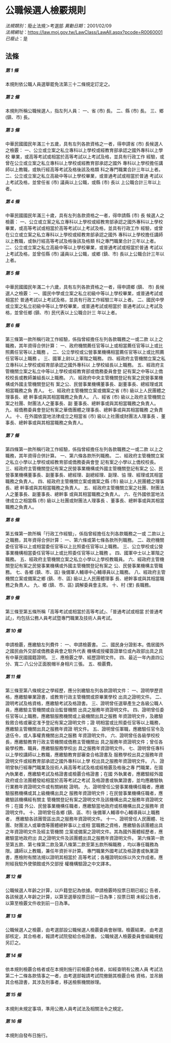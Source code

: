 # 公職候選人檢覈規則

*法規類別*：廢止法規＞考選部
*異動日期*：2001/02/09  
*法規網址*：https://law.moj.gov.tw/LawClass/LawAll.aspx?pcode=R0060001
*已廢止*：是


## 法條
##### 第 1 條
本規則依公職人員選舉罷免法第三十二條規定訂定之。

##### 第 2 條
本規則所稱公職候選人，指左列人員：
一、省 (市) 長。
二、縣 (市) 長。
三、鄉 (鎮、市) 長。


##### 第 3 條
中華民國國民年滿三十五歲，具有左列各款資格之一者，得申請省 (市)
長候選人之檢覈：
一、公立或立案之私立專科以上學校或經教育部承認之國外專科以上學校
    畢業，或高等考試或相當於高等考試以上考試及格，並具有行政工作
    經驗，或曾在公立或立案之私立專科以上學校或經教育部承認之國外
    專科以上學校擔任講師以上教職，或執行經高等考試及格後該及格類
    科之專門職業合計三年以上者。
二、公立或立案之私立高級中等以上學校畢業，或普通考試或相當於普通
    考試以上考試及格，並曾任省 (市) 議員以上公職，或縣 (市) 長以
    上公職合計三年以上者。


##### 第 4 條
中華民國國民年滿三十歲，具有左列各款資格之一者，得申請縣 (市) 長
候選人之檢覈：
一、公立或立案之私立專科以上學校或經教育部承認之國外專科以上學校
    畢業，或高等考試或相當於高等考試以上考試及格，並具有行政工作
    經驗，或曾在公立或立案之私立專科以上學校或經教育部承認之國外
    專科以上學校擔任講師以上教職，或執行經高等考試及格後該及格類
    科之專門職業合計三年以上者。
二、公立或立案之私立高級中等以上學校畢業，或普通考試或相當於普通
    考試以上考試及格，並曾任縣 (市) 議員以上公職，或鄉 (鎮、市)
    長以上公職合計三年以上者。


##### 第 5 條
中華民國國民年滿二十六歲，具有左列各款資格之一者，得申請鄉 (鎮、
市) 長候選人之檢覈：
一、國民中學或立案之私立初級中等以上學校畢業，或普通考試或相當於
    普通考試以上考試及格，並具有行政工作經驗三年以上者。
二、國民中學或立案之私立初級中等以上學校畢業，或普通考試或相當於
    普通考試以上考試及格，並曾任鄉 (鎮、市) 民代表以上公職合計三
    年以上者。


##### 第 6 條
第三條第一款所稱行政工作經驗，係指曾經擔任左列各款職務之一或二款
以上之職務，其年資得合併計算：
一、政府機關薦任官等以上或相當薦任官等以上或比照薦任官等以上職務
    。
二、公立學校或公營事業機構相當薦任官等以上或比照薦任官等以上職務
    。
三、國軍上尉以上軍階之職務。
四、經政府主管機關立案之私立專科以上學校或經育部承認之國外專科以
    上學校組長以上職務。
五、經政府主管機關立案之私立中等以上學校或經教育部或僑務委員會登
    記有案之中等以上僑校校長或教師兼組長以上職務。
六、經政府中央主管機關登記有案之民營事業機構或外國主管機關登記有
    案之公、民營事業機構董事長、副董事長、總經理或其相當職務之負
    責人。
七、經政府主管機關立案或備案之省 (市) 級以上人民團體之理事長、總
    幹事或與其相當職務之負責人。
八、經省 (市) 級以上政府主管機關立案之社團、財團法人之董事長、副
    董事長、總幹事或與其相當職務之負責人。
九、經僑務委員會登記有案之華僑團體之理事長、總幹事或與其相當職務
    之負責人。
十、在外國依當地法律成立之相當省 (市) 級以上社團或財團法人理事長
    、董事長、總幹事或與其相當職務之負責人。


##### 第 7 條
第四條第一款所稱行政工作經驗，係指曾經擔任左列各款職務之一或二款
以上之職務，其年資得合併計算。
一、第六條各款所列職務。
二、經政府主管機關立案之私立小學以上學校或經教育部或僑務委員會登
    記有案之小學以上僑校校長。
三、經政府主管機關登記有案之民營事業機構或外國主管機關登記有案之
    公、民營事業機構董事長、副董事長、總經理、副總經理、副理、協
    理、經理或其相當職務之負責人。
四、經政府主管機關立案或備案之縣 (市) 級以上人民團體之理事長、總
    幹事或與其相當職務之負責人。
五、經政府主管機關立案之社團、財團法人之董事長、副董事長、總幹事
    或與其相當職務之負責人。
六、在外國依當地法律成立之相當縣 (市) 級以上社團或財團法人理事長
    、董事長、總幹事或與其相當職務之負責人。


##### 第 8 條
第五條第一款所稱「行政工作經驗」，係指曾經擔任左列各款職務之一或
二款以上之職務，其年資得合併計算：
一、第六條或第七條各款所列職務。
二、政府機關委任官等以上或相當委任官等以上比照委任官等以上職務。
三、公立學校或公營事業機構相當委任官等以上或比照委任官等以上職務
    。
四、國軍中士以上軍階之職務。
五、經政府主管機關立案之私立小學以上學校教職員。
六、經政府主管機關登記有案之民營事業機構或外國主管機關登記有案之
    公、民營事業機構主管職務。
七、各鄉 (鎮、市、區) 後備軍人輔導中心輔導員以上職務。
八、經政府主管機關立案或備案之鄉 (鎮、市、區) 級以上人民團體理事
    長、總幹事或與其相當職務之負責人。
九、鄉 (鎮、市、區) 調解委員會主席。
十、村 (里) 長職務。

##### 第 9 條
第三條至第五條所稱「高等考試或相當於高等考試」、「普通考試或相當
於普通考試」，均包括公務人員考試暨專門職業及技術人員考試。

##### 第 10 條
申請檢覈，應繳驗左列費件：
一、申請檢覈書。
二、國民身分證影本。僑居國外之國民由外交部或僑務委員會之駐外代表
    機構或授權簽證單位或內政部出具之具有中華民國國籍證明。
三、應檢覈之學、經歷證明文件。
四、最近一年內直四公分、寬二‧八公分正面脫帽半身相片三張。
五、檢覈費。


##### 第 11 條
第三條至第八條規定之學經歷，應分別繳驗左列各款證明文件：
一、證明學歷資格，應繳驗畢業證書，或教育行政主管機關或原畢業學校
    出具之證明文件。
二、證明考試及格資格，應繳驗考試及格證書。
三、證明曾任選舉產生之各級公職人員，應繳驗主管機關或自治監督機關
    出具之服務年資證明文件。
四、證明曾任委任官等以上職務，應繳驗服務機關或上級機關出具之服務
    年資證明文件，及繳驗銓敘合格或審定准予登記有案之證明文件；證
    明相當或比照委任官等以上職務，應繳驗主管機關出具之服務年資證
    明文件。
五、證明曾任軍職，應繳驗任官令及退伍令，或人事權責機關出具之服務
    年資證明文件。
六、證明曾任各級學校校長，應繳驗教育行政主管機關或僑務主管機關出
    具之服務年資證明文件；曾任各級學校教、職員，應繳驗服務學校出
    具之服務年資證明文件。
七、證明曾任專科以上學校講師以上教職，應繳驗教育部審查合格證書及
    服務學校出具之服務年資證明文件或經教育部承認之國外專科以上學
    校出具之服務年資證明文件。
八、證明曾執行經專門職業及技術人員高等考試及格或經檢覈及格後之專
    門職業，在國內執業者，應繳驗考試及格證書或檢覈合格證書；在國
    外執業者，應繳驗經外國政府或合法團體發給相當於高等考試之考試
    及格證書或執業證書，並均應繳驗執行業務年資證明文件或有關納稅
    證明。
九、證明曾任公營事業機構任職者，應繳驗服務機構或其上級機構出具之
    服務年資證明文件；在民營事業機構任職者，應繳驗該機構經有關主
    管機關登記有案之證明文件及該機構出具之服務年資證明文件；在國
    外公、民營事業機構任職者，應繳驗當地政府或核機構出具之服務年
    資證明文件。
十、證明曾任各鄉 (鎮、區、市) 後備軍人輔導中心輔導員以上職務者，
    應繳驗各該團管區出具之服務年資證明文件。
十一、證明曾任人民團體、社團、財團法人或華僑等團體總幹事以上或相
      當職務之資格，應繳驗各該團體出具之年資證明文件及經主管機關
      立案或備案之證明文件。其為國外團體經歷者，應繳驗當地政府出
      具之證明文件及該團體出具之服務年資證明文件。
第六條第一款至第五款、第七條第二款及第八條第二款至第五款所稱職務
，均以專任職務為限。講師以上教職，兼任年資折半計算。
專門職業外國考試及格證書或執業證書，應檢附有關法規以證明其相當於
高等考試；各種證明如係以外文作成者。應附經我駐外使領館或外交部授
權機構驗證之中文譯本。


##### 第 12 條
公職候選人年齡之計算，以戶籍登記為依據。申請檢覈時投票日期已經公
告者，各該候選人年齡之計算，以算至選舉投票日前一日為準；投票日期
未經公告者，以算至檢覈文件收到前一日為準。

##### 第 13 條
公職候選人之檢覈，由考選部設公職候選人檢覈委員會辦理。檢覈結果，
由考選部核定，其合格者，報請考試院發給合格證書。
公職候選人檢覈委員會組織規程另訂之。

##### 第 14 條
依本規則檢覈合格者或在本規則施行前檢覈合格者，如經查明有公務人員
考試法第二十二條各款情事之一者，由考選部報請考試院撤銷其檢覈合格
資格，並吊銷其合格證書，其涉及刑事者，移送檢察機關辦理。

##### 第 15 條
本規則未規定事項，準用公務人員考試法及相關法令之規定。

##### 第 16 條
本規則自發布日施行。


